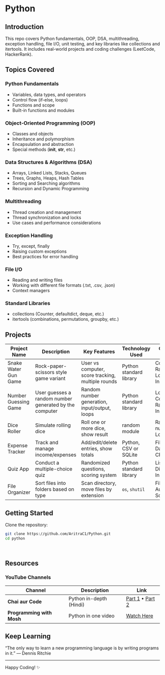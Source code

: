 # Python

## Introduction
This repo covers Python fundamentals, OOP, DSA, multithreading, exception handling, file I/O, unit testing, and key libraries like collections and itertools. It includes real-world projects and coding challenges (LeetCode, HackerRank).

## Topics Covered

### Python Fundamentals
- Variables, data types, and operators
- Control flow (if-else, loops)
- Functions and scope
- Built-in functions and modules

### Object-Oriented Programming (OOP)
- Classes and objects
- Inheritance and polymorphism
- Encapsulation and abstraction
- Special methods (__init__, __str__, etc.)

### Data Structures & Algorithms (DSA)
- Arrays, Linked Lists, Stacks, Queues
- Trees, Graphs, Heaps, Hash Tables
- Sorting and Searching algorithms
- Recursion and Dynamic Programming

### Multithreading
- Thread creation and management
- Thread synchronization and locks
- Use cases and performance considerations

### Exception Handling
- Try, except, finally
- Raising custom exceptions
- Best practices for error handling

### File I/O
- Reading and writing files
- Working with different file formats (.txt, .csv, .json)
- Context managers

### Standard Libraries
- collections (Counter, defaultdict, deque, etc.)
- itertools (combinations, permutations, groupby, etc.)

## Projects

| Project Name                  | Description                                                  | Key Features                                                                 | Technology Used                         | Concepts Covered                                       |
|-------------------------------|--------------------------------------------------------------|------------------------------------------------------------------------------|-----------------------------------------|--------------------------------------------------------|
| Snake Water Gun Game          | Rock-paper-scissors style game variant                       | User vs computer, score tracking, multiple rounds                            | Python standard library                 | Conditionals, Random, Loops, Input/Output              |
| Number Guessing Game          | User guesses a random number generated by the computer       | Random number generation, input/output, loops                                | Python standard library                 | Loops, Conditionals, Random, Input/Output              |
| Dice Roller                   | Simulate rolling dice                                        | Roll one or more dice, show result                                           | random module                           | Random numbers, Loops                                  |
| Expense Tracker               | Track and manage income/expenses                             | Add/edit/delete entries, show totals                                         | Python, CSV or SQLite                   | File I/O, Databases, CRUD                              |
| Quiz App                      | Conduct a multiple-choice quiz                               | Randomized questions, scoring system                                         | Python standard library                 | Lists, Dictionaries, Input/Output                      |
| File Organizer                | Sort files into folders based on type                        | Scan directory, move files by extension                                      | `os`, `shutil`                          | File I/O, Automation, Scripting                        |

## Getting Started

Clone the repository:
```bash
git clone https://github.com/AritraC1/Python.git
cd python
```
 

## Resources

### YouTube Channels

| **Channel**               | Description             | Link                                                                                                                                                                          |
|---------------------------|-------------------------|-------------------------------------------------------------------------------------------------------------------------------------------------------------------------------|
| **Chai aur Code**         | Python in-depth (Hindi) | [Part 1](https://www.youtube.com/watch?v=v9bOWjwdTlg&t=17417s&ab_channel=ChaiaurCode) • [Part 2](https://www.youtube.com/watch?v=Cri8__uGk-g&t=13997s&ab_channel=ChaiaurCode) |
| **Programming with Mosh** | Python in one video     | [Watch Here](https://www.youtube.com/watch?v=K5KVEU3aaeQ&t=1118s&pp=ygUGUHl0aG9u)                                                                                             |


## Keep Learning
“The only way to learn a new programming language is by writing programs in it.” — Dennis Ritchie

---

Happy Coding! ✨